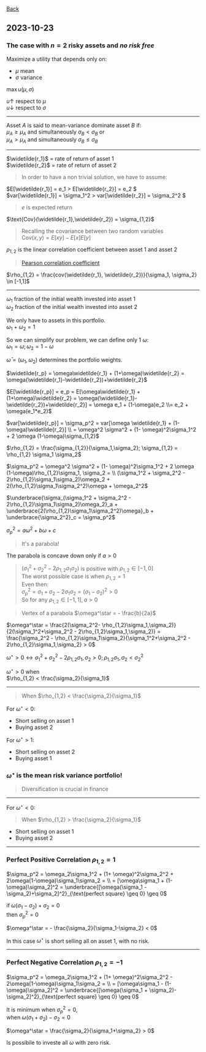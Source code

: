 [Back](../00.md)

## 2023-10-23

### The case with $n=2$  risky assets and *no risk free*

Maximize a utility that depends only on:

- $\mu$ mean
- $\sigma$ variance  

$\max u(\mu, \sigma)$

$u \uparrow$ respect to $\mu$  
$u \downarrow$ respect to $\sigma$

---

Asset $A$ is said to mean-variance dominate asset $B$ if:  
$\mu_A \geq \mu_A$ and simultaneously $\sigma_B < \sigma_B$ or  
$\mu_A > \mu_A$ and simultaneously $\sigma_B \leq \sigma_B$ 

---

$\widetilde{r_1}$ = rate of return of asset 1  
$\widetilde{r_2}$ = rate of return of asset 2

> In order to have a non trivial solution, we have to assume:

$E[\widetilde{r_1}] =  e_1 > E[\widetilde{r_2}] =  e_2 $  
$var[\widetilde{r_1}] =  \sigma_1^2 > var[\widetilde{r_2}] =  \sigma_2^2 $

> $e$ is expected return

$\text{Cov}(\widetilde{r_1},\widetilde{r_2}) = \sigma_{1,2}$

> Recalling the covariance between two random variables  
> $\text{Cov}(x,y) = E[xy] - E[x]E[y]$ 

$\rho_{1,2}$ is the linear correlation coefficient between asset 1 and asset 2 

> [Pearson correlation coefficient](https://en.wikipedia.org/wiki/Pearson_correlation_coefficient)

$\rho_{1,2} = \frac{cov(\widetilde{r_1}, \widetilde{r_2})}{\sigma_1, \sigma_2} \in [-1,1]$

---

$\omega_1$ fraction of the initial wealth invested into asset 1  
$\omega_2$ fraction of the initial wealth invested into asset 2

We only have to assets in this portfolio.  
$\omega_1 + \omega_2 = 1$

So we can simplify our problem, we can define only 1 $\omega$:  
$\omega_1 = \omega; \omega_2 = 1 - \omega$

$\bar{\omega} = (\omega_1, \omega_2)$ determines the portfolio weights.

$\widetilde{r_p} = \omega\widetilde{r_1} + (1+\omega)\widetilde{r_2} = \omega(\widetilde{r_1}-\widetilde{r_2})+\widetilde{r_2}$

$E[\widetilde{r_p}] = e_p = E[\omega\widetilde{r_1} + (1+\omega)\widetilde{r_2} = \omega(\widetilde{r_1}-\widetilde{r_2})+\widetilde{r_2}] = \omega e_1 + (1-\omega)e_2 \\= e_2 + \omega(e_1*e_2)$


$var[\widetilde{r_p}] = \sigma_p^2 = var[\omega \widetilde{r_1} + (1-\omega)\widetilde{r_2}] \\ = \omega^2 \sigma^2 + (1- \omega)^2\sigma_1^2 + 2 \omega (1-\omega)\sigma_{1,2}$


$\rho_{1,2} = \frac{\sigma_{1,2}}{\sigma_1,\sigma_2}; \sigma_{1,2} = \rho_{1,2} \sigma_1 \sigma_2$



$\sigma_p^2 = \omega^2 \sigma^2 + (1- \omega)^2\sigma_1^2 + 2 \omega (1-\omega)\rho_{1,2}\sigma_1, \sigma_2 = \\ (\sigma_1^2 + \sigma_2^2 - 2\rho_{1,2}\sigma_1\sigma_2)\omega_2 + 2(\rho_{1,2}\sigma_1\sigma_2^2)\omega + \omega_2^2$


$\underbrace{\sigma_(\sigma_1^2 + \sigma_2^2 - 2\rho_{1,2}\sigma_1\sigma_2)\omega_2}_a + \underbrace{2(\rho_{1,2}\sigma_1\sigma_2^2)\omega}_b + \underbrace{\sigma_2^2}_c = \sigma_p^2$

$\sigma_p^2 = a\omega^2 + b\omega + c$
> It's a parabola!

The parabola is concave down only if $a > 0$
> $(\sigma_1^2 + \sigma_2^2 - 2\rho_{1,2}\sigma_1\sigma_2)$ is positive with $\rho_{1,2}
\in [-1, 0]$  
> The worst possible case is when $\rho_{1,2} = 1$  
> Even then:  
> $\sigma_p^2 = \sigma_1 + \sigma_2 - 2\sigma_1\sigma_2 = (\sigma_1 - \sigma_2)^2 > 0$  
> So for any $\rho_{1,2} \in [-1, 1], a > 0$ 

>Vertex of a parabola $\omega^\star = - \frac{b}{2a}$ 


$\omega^\star = \frac{2(\sigma_2^2- \rho_{1,2}\sigma_1,\sigma_2)}{2(\sigma_1^2+\sigma_2^2 - 2\rho_{1,2}\sigma_1,\sigma_2)} = \frac{\sigma_2^2 - \rho_{1,2}\sigma_1\sigma_2}{\sigma_1^2+\sigma_2^2 - 2\rho_{1,2}\sigma_1,\sigma_2} > 0$

$\omega^\star > 0 \leftrightarrow \sigma_1^2+\sigma_2^2 - 2\rho_{1,2}\sigma_1,\sigma_2 > 0; \rho_{1,2}\sigma_1,\sigma_2 < \sigma_2^2$

$\omega^\star > 0$ when  
$\rho_{1,2} < \frac{\sigma_2}{\sigma_1}$

---

> When $\rho_{1,2} < \frac{\sigma_2}{\sigma_1}$

For $\omega^\star < 0$:
- Short selling on asset 1
- Buying asset 2

For $\omega^\star > 1$:
- Short selling on asset 2
- Buying asset 1


### $\omega^\star$ is the mean risk variance portfolio!
> Diversification is crucial in finance

---

For $\omega^\star < 0$:
> When $\rho_{1,2} > \frac{\sigma_2}{\sigma_1}$

- Short selling on asset 1
- Buying asset 2

---

### Perfect Positive Correlation $\rho_{1,2} = 1$

$\sigma_p^2 = \omega_2\sigma_1^2 + (1+ \omega)^2\sigma_2^2 + 2\omega(1-\omega)\sigma_1\sigma_2 = \\ = [\omega\sigma_1 + (1-\omega)\sigma_2]^2 = \underbrace{[\omega(\sigma_1 - \sigma_2)+\sigma_2]^2}_{\text{perfect square} \geq 0} \geq 0$

if $\omega(\sigma_1-\sigma_2)+\sigma_2 = 0$  
then $\sigma_p^2 = 0$

$\omega^\star = - \frac{\sigma_2}{\sigma_1-\sigma_2} < 0$

In this case $\omega^\star$ is short selling all on asset 1, with no risk.

---


### Perfect Negative Correlation $\rho_{1,2} = -1$


$\sigma_p^2 = \omega_2\sigma_1^2 + (1+ \omega)^2\sigma_2^2 - 2\omega(1-\omega)\sigma_1\sigma_2 = \\ = [\omega\sigma_1 - (1-\omega)\sigma_2]^2 = \underbrace{[\omega(\sigma_1 + \sigma_2)-\sigma_2]^2}_{\text{perfect square} \geq 0} \geq 0$

It is minimum when $\sigma_p^2 = 0$,   
when $\omega(\sigma_1+\sigma_2)-\sigma_2 = 0$

$\omega^\star =  \frac{\sigma_2}{\sigma_1+\sigma_2} > 0$

Is possibile to investe all $\omega$ with zero risk.



